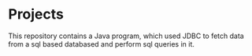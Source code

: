 # Projects
This repository contains a Java program, which used JDBC to fetch data from a sql based databased and perform sql queries in it.
